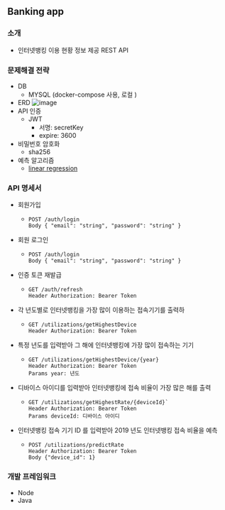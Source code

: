 ## Banking app

### 소개
- 인터넷뱅킹 이용 현황 정보 제공 REST API

### 문제해결 전략
- DB 
  - MYSQL (docker-compose 사용, 로컬 ) 
- ERD
![image](https://user-images.githubusercontent.com/5827617/65154570-b2a22180-da66-11e9-8fe2-f538fb54437e.png)
- API 인증
  - JWT 
    - 서명: secretKey
    - expire: 3600
- 비밀번호 암호화
   - sha256
- 예측 알고리즘 
   - [linear regression](https://en.wikipedia.org/wiki/Linear_regression)
   
### API 명세서
 - 회원가입
    - ```
      POST /auth/login
      Body { "email": "string", "password": "string" }
      ```
 - 회원 로그인
    - ```
      POST /auth/login
      Body { "email": "string", "password": "string" }
      ```      
 - 인증 토큰 재발급
    - ```
      GET /auth/refresh
      Header Authorization: Bearer Token      
      ```
 - 각 년도별로 인터넷뱅킹을 가장 많이 이용하는 접속기기를 출력하
    - ```
      GET /utilizations/getHighestDevice
      Header Authorization: Bearer Token
      ```
 - 특정 년도를 입력받아 그 해에 인터넷뱅킹에 가장 많이 접속하는 기기
    - ```
      GET /utilizations/getHighestDevice/{year}
      Header Authorization: Bearer Token
      Params year: 년도
      ```
 - 디바이스 아이디를 입력받아 인터넷뱅킹에 접속 비율이 가장 많은 해를 출력
    - ```
      GET /utilizations/getHighestRate/{deviceId}`
      Header Authorization: Bearer Token
      Params deviceId: 디바이스 아이디
      ```
 - 인터넷뱅킹 접속 기기 ID 를 입력받아 2019 년도 인터넷뱅킹 접속 비율을 예측
    - ```
      POST /utilizations/predictRate
      Header Authorization: Bearer Token
      Body {"device_id": 1}
      ```


### 개발 프레임워크 
- Node
- Java
